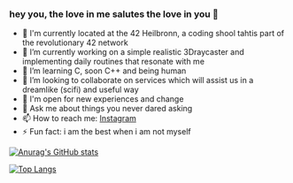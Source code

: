 ### hey you, the love in me salutes the love in you 🖤

- 🏫 I'm currently located at the 42 Heilbronn, a coding shool tahtis part of the revolutionary 42 network
- 🔭 I’m currently working on a simple realistic 3Draycaster and implementing daily routines that resonate with me
- 🌱 I’m learning C, soon C++ and being human 
- 👯 I’m looking to collaborate on services which will assist us in a dreamlike (scifi) and useful way
- 🤔 I'm open for new experiences and change
- 💬 Ask me about things you never dared asking
- 📫 How to reach me: [Instagram](www.instagram.com)
- ⚡ Fun fact: i am the best when i am not myself

[![Anurag's GitHub stats](https://github-readme-stats.vercel.app/api?username=romyradau&show_icons=true&theme=radical&show_icons=true&count_private=true)](https://github.com/anuraghazra/github-readme-stats)

[![Top Langs](https://github-readme-stats.vercel.app/api/top-langs/?username=romy_radau)](https://github.com/anuraghazra/github-readme-stats)
